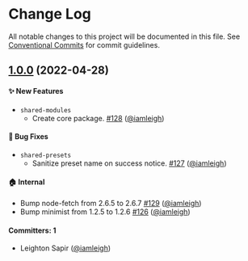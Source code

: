 # Change Log

All notable changes to this project will be documented in this file. See [Conventional Commits](https://conventionalcommits.org/) for commit guidelines.

## [1.0.0](https://github.com/wpmudev/shared-modules/releases/tag/%40wpmudev%2Fshared-modules%401.0.0) (2022-04-28)

#### ✨ New Features

- `shared-modules`
  - Create core package. [#128](https://github.com/wpmudev/shared-modules/pull/128) ([@iamleigh](https://github.com/iamleigh))

#### 🐛 Bug Fixes

- `shared-presets`
  - Sanitize preset name on success notice. [#127](https://github.com/wpmudev/shared-modules/pull/127) ([@iamleigh](https://github.com/iamleigh))

#### 🏠 Internal

- Bump node-fetch from 2.6.5 to 2.6.7 [#129](https://github.com/wpmudev/shared-modules/pull/129) ([@iamleigh](https://github.com/iamleigh))
- Bump minimist from 1.2.5 to 1.2.6 [#126](https://github.com/wpmudev/shared-modules/pull/126) ([@iamleigh](https://github.com/iamleigh))

#### Committers: 1

- Leighton Sapir ([@iamleigh](https://github.com/iamleigh))

